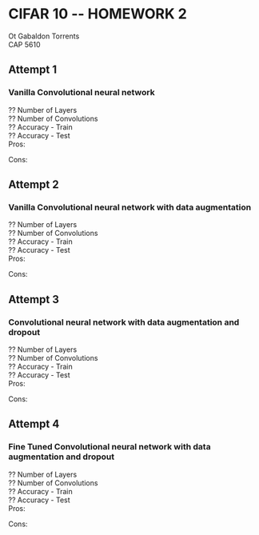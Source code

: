 # CIFAR 10 -- HOMEWORK 2
Ot Gabaldon Torrents  
CAP 5610
## Attempt 1
### Vanilla Convolutional neural network  
?? Number of Layers  
?? Number of Convolutions  
?? Accuracy - Train  
?? Accuracy - Test  
Pros:

Cons:

## Attempt 2
### Vanilla Convolutional neural network with data augmentation
?? Number of Layers  
?? Number of Convolutions  
?? Accuracy - Train  
?? Accuracy - Test  
Pros:

Cons:

## Attempt 3
### Convolutional neural network with data augmentation and dropout
?? Number of Layers  
?? Number of Convolutions  
?? Accuracy - Train  
?? Accuracy - Test  
Pros:

Cons:

## Attempt 4
### Fine Tuned Convolutional neural network with data augmentation and dropout
?? Number of Layers  
?? Number of Convolutions  
?? Accuracy - Train  
?? Accuracy - Test  
Pros:

Cons:
